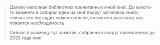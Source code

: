 
> Далеко неполная библиотека прочитанных мной книг. 
> До какого-то момента я собирал идеи из книг вокруг заголовка книги, сейчас это выглядит немного иначе, возможно расскажу как появится необходимость
> 
> Сейчас я размещу тут заметки, собранные вокруг прочитанных до 2022 года книг


